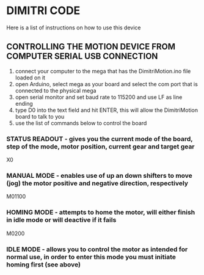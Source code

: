 # DIMITRI CODE
Here is a list of instructions on how to use this device

## CONTROLLING THE MOTION DEVICE FROM COMPUTER SERIAL USB CONNECTION

1. connect your computer to the mega that has the DimitriMotion.ino file loaded on it
2. open Arduino, select mega as your board and select the com port that is connected to the physical mega
3. open serial monitor and set baud rate to 115200 and use LF as line ending
4. type D0 into the text field and hit ENTER, this will allow the DimitriMotion board to talk to you
5. use the list of commands below to control the board

### STATUS READOUT - gives you the current mode of the board, step of the mode, motor position, current gear and target gear
X0

### MANUAL MODE - enables use of up an down shifters to move (jog) the motor positive and negative direction, respectively
M01100

### HOMING MODE - attempts to home the motor, will either finish in idle mode or will deactive if it fails
M0200

### IDLE MODE - allows you to control the motor as intended for normal use, in order to enter this mode you must initiate homing first (see above)
